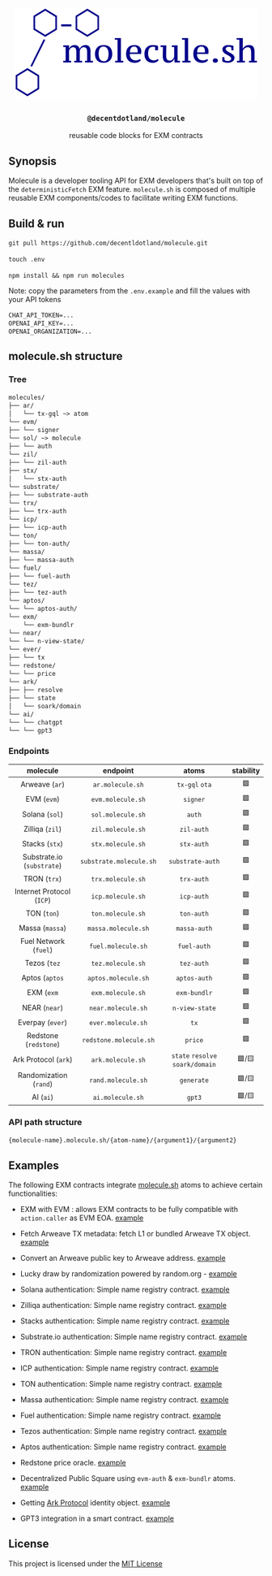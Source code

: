 <p align="center">
  <a href="https://molecule.sh">
    <img src="./img/molecule.svg" height="180">
  </a>
  <h3 align="center"><code>@decentdotland/molecule</code></h3>
  <p align="center">reusable code blocks for EXM contracts</p>
</p>


## Synopsis
Molecule is a developer tooling API for EXM developers that's built on top of the `deterministicFetch` EXM feature. `molecule.sh` is composed of multiple reusable EXM components/codes to facilitate writing EXM functions.

## Build & run

```console
git pull https://github.com/decentldotland/molecule.git

touch .env 

npm install && npm run molecules
```

Note: copy the parameters from the `.env.example` and fill the values with your API tokens

```
CHAT_API_TOKEN=...
OPENAI_API_KEY=...
OPENAI_ORGANIZATION=...
``` 

## molecule.sh structure

### Tree

```
molecules/
├── ar/
│   └── tx-gql ~> atom
└── evm/
├── └── signer
└── sol/ ~> molecule
├── └── auth
└── zil/
├── └── zil-auth
├── stx/
│   └── stx-auth
└── substrate/
├── └── substrate-auth
└── trx/
├── └── trx-auth
└── icp/
├── └── icp-auth
└── ton/
├── └── ton-auth/
└── massa/
├── └── massa-auth
└── fuel/
├── └── fuel-auth
└── tez/
├── └── tez-auth
└── aptos/
└── └── aptos-auth/
└── exm/
    └── exm-bundlr
└── near/
└── └── n-view-state/
└── ever/
├── └── tx
└── redstone/
└── └── price
└── ark/
├── ├── resolve
├── └── state
│   └── soark/domain
└── ai/
└── └── chatgpt
└── └── gpt3
```
### Endpoints
| molecule  | endpoint | atoms | stability |
| :-------------: |:-------------:| :-------------:| :-------------:|
| Arweave (`ar`)   | `ar.molecule.sh`    | `tx-gql` `ota` | 🟩 |
| EVM (`evm`)      | `evm.molecule.sh`     | `signer` | 🟩 |
| Solana (`sol`) | `sol.molecule.sh` | `auth` | 🟩 |
| Zilliqa (`zil`) | `zil.molecule.sh` | `zil-auth` | 🟩 |
| Stacks (`stx`) | `stx.molecule.sh` | `stx-auth` | 🟩 | 
| Substrate.io (`substrate`) | `substrate.molecule.sh` | `substrate-auth` | 🟩 |
| TRON (`trx`) | `trx.molecule.sh` | `trx-auth` | 🟩 |
| Internet Protocol (`ICP`) | `icp.molecule.sh` | `icp-auth` |  🟩 |
| TON (`ton`) | `ton.molecule.sh` | `ton-auth` |  🟩 |
| Massa (`massa`) | `massa.molecule.sh` | `massa-auth` |  🟩 |
| Fuel Network (`fuel`) | `fuel.molecule.sh` | `fuel-auth` |  🟩 |
| Tezos (`tez` | `tez.molecule.sh` | `tez-auth` | 🟩 |
| Aptos (`aptos` | `aptos.molecule.sh` | `aptos-auth` | 🟩 |
| EXM (`exm` | `exm.molecule.sh` | `exm-bundlr` | 🟩 |
| NEAR (`near`) | `near.molecule.sh` | `n-view-state` | 🟩 |
| Everpay (`ever`) | `ever.molecule.sh` | `tx` | 🟩 |
| Redstone (`redstone`) | `redstone.molecule.sh` | `price` | 🟩 |
| Ark Protocol (`ark`) | `ark.molecule.sh` | `state` `resolve` `soark/domain` | 🟩/🟨 
| Randomization (`rand`) | `rand.molecule.sh` | `generate` | 🟩/🟨 |
| AI (`ai`) | `ai.molecule.sh` | `gpt3` | 🟩/🟨 |



### API path structure

`{molecule-name}.molecule.sh/{atom-name}/{argument1}/{argument2}`

## Examples
The following EXM contracts integrate [molecule.sh](http://molecule.sh) atoms to achieve certain functionalities:

- EXM with EVM : allows EXM contracts to be fully compatible with `action.caller` as EVM EOA. [example](./examples/evm-signing/wtf.md)

-  Fetch Arweave TX metadata: fetch L1 or bundled Arweave TX object. [example](./examples/l2-tx-content-type/wtf.md)

- Convert an Arweave public key to Arweave address. [example](./examples/ownerToAddress/wtf.md)

- Lucky draw by randomization powered by random.org - [example](./examples/luckyDraw/wtf.md)

- Solana authentication: Simple name registry contract. [example](./examples/sol-signing/wtf.md)

- Zilliqa authentication: Simple name registry contract. [example](./examples/zil-signing/wtf.md)

- Stacks authentication: Simple name registry contract. [example](./examples/stx-signing/wtf.md)

- Substrate.io authentication: Simple name registry contract. [example](./examples/substrate-signing/wtf.md)

- TRON authentication: Simple name registry contract. [example](./examples/trx-signing/wtf.md)

- ICP authentication: Simple name registry contract. [example](./examples/icp-signing/wtf.md)

- TON authentication: Simple name registry contract. [example](./examples/ton-signing/wtf.md)

- Massa authentication: Simple name registry contract. [example](./examples/massa-signing/wtf.md)

- Fuel authentication: Simple name registry contract. [example](./examples/fuel-signing/wtf.md)

- Tezos authentication: Simple name registry contract. [example](./examples/tez-signing/wtf.md)

- Aptos authentication: Simple name registry contract. [example](./examples/aptos-signing/wtf.md)

- Redstone price oracle. [example](./examples/redstone-oracle/wtf.md)

- Decentralized Public Square using `evm-auth` & `exm-bundlr` atoms. [example](./examples/exm-bundlr-oracle/wtf.md)

- Getting [Ark Protocol](https://ark.decent.land) identity object. [example](./examples/ark-resolving/wtf.md)

- GPT3 integration in a smart contract. [example](./examples/gpt3/wtf.md) 


## License
This project is licensed under the [MIT License](./LICENSE)

